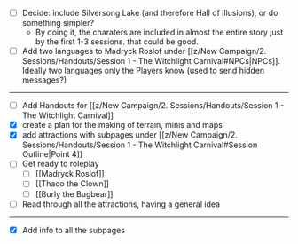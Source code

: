 - [ ] Decide: include Silversong Lake (and therefore Hall of illusions), or do something simpler?
	- By doing it, the charaters are included in almost the entire story just by the first 1-3 sessions. that could be good. 
- [ ] Add two languages to Madryck Roslof under [[z/New Campaign/2. Sessions/Handouts/Session 1 - The Witchlight Carnival#NPCs|NPCs]]. Ideally two languages only the Players know (used to send hidden messages?)
---
- [ ] Add Handouts for [[z/New Campaign/2. Sessions/Handouts/Session 1 - The Witchlight Carnival]]
- [x] create a plan for the making of terrain, minis and maps
- [x] add attractions with subpages under [[z/New Campaign/2. Sessions/Handouts/Session 1 - The Witchlight Carnival#Session Outline|Point 4]]
- [ ] Get ready to roleplay
	- [ ] [[Madryck Roslof]]
	- [ ] [[Thaco the Clown]]
	- [ ] [[Burly the Bugbear]]
- [ ] Read through all the attractions, having a general idea
---

- [x] Add info to all the subpages